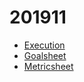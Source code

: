 # 201911

- [Execution](https://docs.google.com/spreadsheets/d/1Dw6etaIECTITntRcb8b-MIgXkzs-meW8J2FOPfwK5nU/edit?usp=sharing)
- [Goalsheet](https://docs.google.com/spreadsheets/d/1UevvavOcjfn03eqEn0vPCrc_2vPGM4SZnbFkTi8kA0g/edit?usp=sharing)
- [Metricsheet]()
